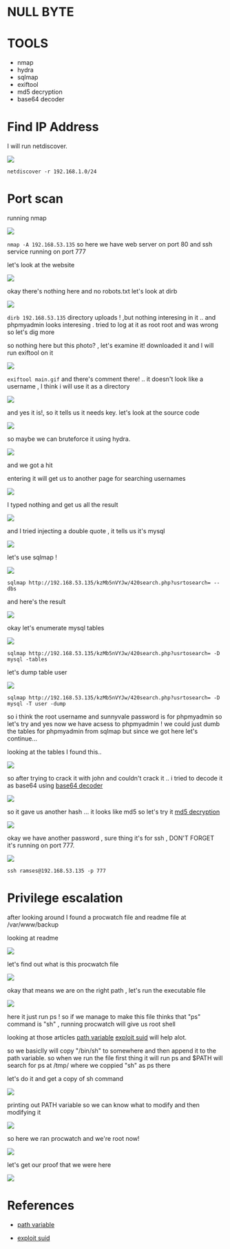 # NULL BYTE

# TOOLS
- nmap
- hydra
- sqlmap
- exiftool
- md5 decryption
- base64 decoder


# Find IP Address
I will run netdiscover.

![](https://i.imgur.com/vnJ6so6.png)

`netdiscover -r 192.168.1.0/24`

# Port scan
running nmap

![](https://i.imgur.com/pT5BAsY.png)

`nmap -A 192.168.53.135`
so here we have web server on port 80 and ssh service running on port 777

let's look at the website

![](https://i.imgur.com/805Mu33.png)

okay there's nothing here and no robots.txt
let's look at dirb

![](https://i.imgur.com/cEerdlP.png)

`dirb 192.168.53.135`
directory uploads ! ,but nothing interesing in it ..
and phpmyadmin looks interesing . tried to log at it as root root and was wrong so let's dig more

so nothing here but this photo? , let's examine it!
downloaded it and I will run exiftool on it

![](https://i.imgur.com/WMhF0kp.png)

`exiftool main.gif`
and there's comment there! .. it doesn't look like a username , I think i will use it as a directory

![](https://i.imgur.com/U1lkogZ.png)

and yes it is!, so it tells us it needs key. let's look at the source code

![](https://i.imgur.com/UYmtsrl.png)

so maybe we can bruteforce it using hydra.

![](https://i.imgur.com/RBrAce4.png)

and we got a hit

entering it will get us to another page for searching usernames

![](https://i.imgur.com/cX9CbJO.png)

I typed nothing and get us all the result

![](https://i.imgur.com/zi7W9Kz.png)

and I tried injecting a double quote , it tells us it's mysql

![](https://i.imgur.com/cGoH9Xk.png)

let's use sqlmap !

![](https://i.imgur.com/cuTJj3U.png)

`sqlmap http://192.168.53.135/kzMb5nVYJw/420search.php?usrtosearch= --dbs`

and here's the result

![](https://i.imgur.com/EEshmrO.png)

okay let's enumerate mysql tables

![](https://i.imgur.com/LsTjb0w.png)

`sqlmap http://192.168.53.135/kzMb5nVYJw/420search.php?usrtosearch= -D mysql -tables`

let's dump table user

![](https://i.imgur.com/KZMd4Em.png)

`sqlmap http://192.168.53.135/kzMb5nVYJw/420search.php?usrtosearch= -D mysql -T user -dump`

so i think the root username and sunnyvale password is for phpmyadmin so let's try
and yes now we have acsess to phpmyadmin !
we could just dumb the tables for phpmyadmin from sqlmap but since we got here let's continue...

looking at the tables I found this..

![](https://i.imgur.com/ISMMGuR.png)

so after trying to crack it with john and couldn't crack it .. i tried to decode it as base64 using [base64 decoder](https://www.base64decode.org/)

![](https://i.imgur.com/Ce42jhJ.png)

so it gave us another hash ... it looks like md5 so let's try it [md5 decryption](https://www.md5online.org/md5-decrypt.html)

![](https://i.imgur.com/zEj8oLA.png)

okay we have another password , sure thing it's for ssh , DON'T FORGET it's running on port 777.

![](https://i.imgur.com/rN2bH1x.png)

`ssh ramses@192.168.53.135 -p 777`

# Privilege escalation

after looking around I found a procwatch file and readme file at /var/www/backup

looking at readme

![](https://i.imgur.com/WKLyJCV.png)

let's find out what is this procwatch file

![](https://i.imgur.com/qeq0dNI.png)

okay that means we are on the right path , let's run the executable file

![](https://i.imgur.com/uup29RS.png)

here it just run ps !
so if we manage to make this file thinks that "ps" command is "sh" , running procwatch will give us root shell

looking at those articles [path variable](http://www.linfo.org/path_env_var.html#:~:text=PATH%20is%20an%20environmental%20variable,commands%20issued%20by%20a%20user.) [exploit suid](https://www.pentestpartners.com/security-blog/exploiting-suid-executables/) will help alot.

so we basiclly will copy "/bin/sh" to somewhere and then append it to the path variable.
so when we run the file first thing it will run ps and $PATH will search for ps at /tmp/ where we coppied "sh" as ps there

let's do it and get a copy of sh command

![](https://i.imgur.com/tVkWfqT.png)

printing out PATH variable so we can know what to modify and then modifying it

![](https://i.imgur.com/q5YeqBi.png)

so here we ran procwatch and we're root now!

![](https://i.imgur.com/KfWTJPk.png)

let's get our proof that we were here

![](https://i.imgur.com/wnFv1eF.png)


# References

- [path variable](http://www.linfo.org/path_env_var.html#:~:text=PATH%20is%20an%20environmental%20variable,commands%20issued%20by%20a%20user.)

- [exploit suid](https://www.pentestpartners.com/security-blog/exploiting-suid-executables/)


